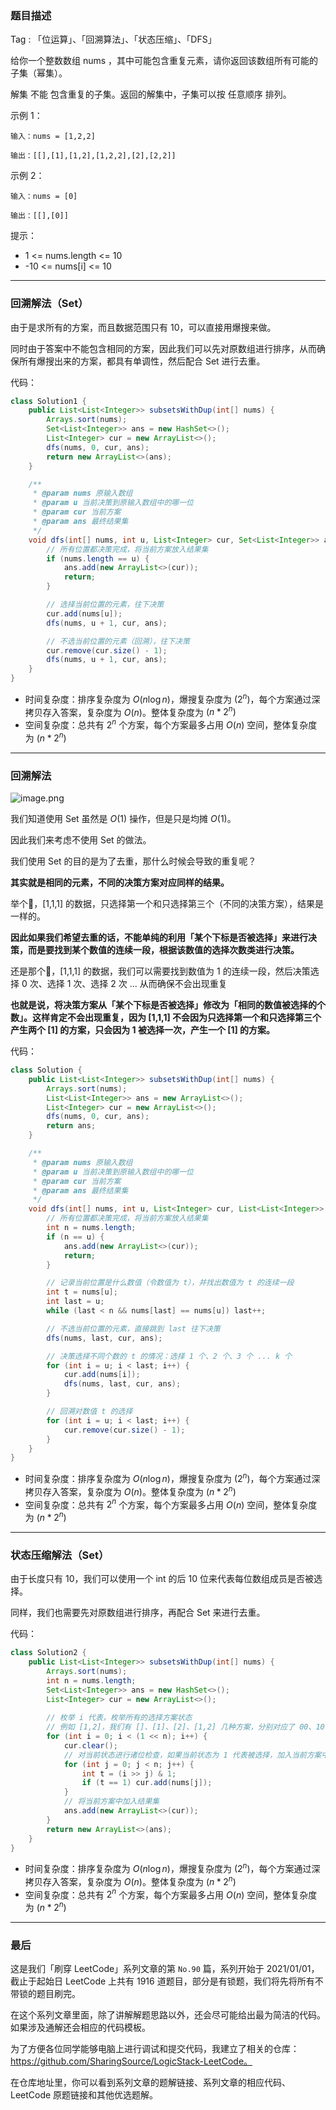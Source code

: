 ### 题目描述

Tag : 「位运算」、「回溯算法」、「状态压缩」、「DFS」

给你一个整数数组 nums ，其中可能包含重复元素，请你返回该数组所有可能的子集（幂集）。

解集 不能 包含重复的子集。返回的解集中，子集可以按 任意顺序 排列。


示例 1：
```
输入：nums = [1,2,2]

输出：[[],[1],[1,2],[1,2,2],[2],[2,2]]
```
示例 2：
```
输入：nums = [0]

输出：[[],[0]]
```

提示：
* 1 <= nums.length <= 10
* -10 <= nums[i] <= 10

---

### 回溯解法（Set）

由于是求所有的方案，而且数据范围只有 10，可以直接用爆搜来做。

同时由于答案中不能包含相同的方案，因此我们可以先对原数组进行排序，从而确保所有爆搜出来的方案，都具有单调性，然后配合 Set 进行去重。

代码：

```java []
class Solution1 {
    public List<List<Integer>> subsetsWithDup(int[] nums) {
        Arrays.sort(nums);
        Set<List<Integer>> ans = new HashSet<>();
        List<Integer> cur = new ArrayList<>();
        dfs(nums, 0, cur, ans);
        return new ArrayList<>(ans);
    }

    /**
     * @param nums 原输入数组
     * @param u 当前决策到原输入数组中的哪一位
     * @param cur 当前方案
     * @param ans 最终结果集
     */
    void dfs(int[] nums, int u, List<Integer> cur, Set<List<Integer>> ans) {
        // 所有位置都决策完成，将当前方案放入结果集
        if (nums.length == u) {
            ans.add(new ArrayList<>(cur));
            return;
        }

        // 选择当前位置的元素，往下决策
        cur.add(nums[u]);
        dfs(nums, u + 1, cur, ans);

        // 不选当前位置的元素（回溯），往下决策
        cur.remove(cur.size() - 1);
        dfs(nums, u + 1, cur, ans);
    }
}
```
* 时间复杂度：排序复杂度为 $O(n\log{n})$，爆搜复杂度为 $(2^n)$，每个方案通过深拷贝存入答案，复杂度为 $O(n)$。整体复杂度为 $(n * 2^n)$
* 空间复杂度：总共有 $2^n$ 个方案，每个方案最多占用 $O(n)$ 空间，整体复杂度为 $(n * 2^n)$

***

### 回溯解法

![image.png](https://pic.leetcode-cn.com/1617157137-frVFuK-image.png)

我们知道使用 Set 虽然是 $O(1)$ 操作，但是只是均摊 $O(1)$。

因此我们来考虑不使用 Set 的做法。

我们使用 Set 的目的是为了去重，那什么时候会导致的重复呢？

**其实就是相同的元素，不同的决策方案对应同样的结果。**

举个🌰，[1,1,1] 的数据，只选择第一个和只选择第三个（不同的决策方案），结果是一样的。

**因此如果我们希望去重的话，不能单纯的利用「某个下标是否被选择」来进行决策，而是要找到某个数值的连续一段，根据该数值的选择次数类进行决策。**

还是那个🌰，[1,1,1] 的数据，我们可以需要找到数值为 1 的连续一段，然后决策选择 0 次、选择 1 次、选择 2 次 ... 从而确保不会出现重复

**也就是说，将决策方案从「某个下标是否被选择」修改为「相同的数值被选择的个数」。这样肯定不会出现重复，因为 [1,1,1] 不会因为只选择第一个和只选择第三个产生两个 [1] 的方案，只会因为 1 被选择一次，产生一个 [1] 的方案。**

代码：

```java
class Solution {
    public List<List<Integer>> subsetsWithDup(int[] nums) {
        Arrays.sort(nums);
        List<List<Integer>> ans = new ArrayList<>();
        List<Integer> cur = new ArrayList<>();
        dfs(nums, 0, cur, ans);
        return ans;
    }

    /**
     * @param nums 原输入数组
     * @param u 当前决策到原输入数组中的哪一位
     * @param cur 当前方案
     * @param ans 最终结果集
     */
    void dfs(int[] nums, int u, List<Integer> cur, List<List<Integer>> ans) {
        // 所有位置都决策完成，将当前方案放入结果集
        int n = nums.length;
        if (n == u) {
            ans.add(new ArrayList<>(cur));
            return;
        }

        // 记录当前位置是什么数值（令数值为 t），并找出数值为 t 的连续一段
        int t = nums[u];
        int last = u;
        while (last < n && nums[last] == nums[u]) last++;

        // 不选当前位置的元素，直接跳到 last 往下决策
        dfs(nums, last, cur, ans);

        // 决策选择不同个数的 t 的情况：选择 1 个、2 个、3 个 ... k 个
        for (int i = u; i < last; i++) {
            cur.add(nums[i]);
            dfs(nums, last, cur, ans);
        }

        // 回溯对数值 t 的选择
        for (int i = u; i < last; i++) {
            cur.remove(cur.size() - 1);
        }
    }
}
```
* 时间复杂度：排序复杂度为 $O(n\log{n})$，爆搜复杂度为 $(2^n)$，每个方案通过深拷贝存入答案，复杂度为 $O(n)$。整体复杂度为 $(n * 2^n)$
* 空间复杂度：总共有 $2^n$ 个方案，每个方案最多占用 $O(n)$ 空间，整体复杂度为 $(n * 2^n)$

***

### 状态压缩解法（Set）

由于长度只有 10，我们可以使用一个 int 的后 10 位来代表每位数组成员是否被选择。

同样，我们也需要先对原数组进行排序，再配合 Set 来进行去重。

代码：

```java []
class Solution2 {
    public List<List<Integer>> subsetsWithDup(int[] nums) {
        Arrays.sort(nums);
        int n = nums.length;
        Set<List<Integer>> ans = new HashSet<>();
        List<Integer> cur = new ArrayList<>();
        
        // 枚举 i 代表，枚举所有的选择方案状态
        // 例如 [1,2]，我们有 []、[1]、[2]、[1,2] 几种方案，分别对应了 00、10、01、11 几种状态
        for (int i = 0; i < (1 << n); i++) {
            cur.clear();
            // 对当前状态进行诸位检查，如果当前状态为 1 代表被选择，加入当前方案中
            for (int j = 0; j < n; j++) {
                int t = (i >> j) & 1;
                if (t == 1) cur.add(nums[j]);
            }
            // 将当前方案中加入结果集
            ans.add(new ArrayList<>(cur));
        }
        return new ArrayList<>(ans);
    }
}
```
* 时间复杂度：排序复杂度为 $O(n\log{n})$，爆搜复杂度为 $(2^n)$，每个方案通过深拷贝存入答案，复杂度为 $O(n)$。整体复杂度为 $(n * 2^n)$
* 空间复杂度：总共有 $2^n$ 个方案，每个方案最多占用 $O(n)$ 空间，整体复杂度为 $(n * 2^n)$

---

### 最后

这是我们「刷穿 LeetCode」系列文章的第 `No.90` 篇，系列开始于 2021/01/01，截止于起始日 LeetCode 上共有 1916 道题目，部分是有锁题，我们将先将所有不带锁的题目刷完。

在这个系列文章里面，除了讲解解题思路以外，还会尽可能给出最为简洁的代码。如果涉及通解还会相应的代码模板。

为了方便各位同学能够电脑上进行调试和提交代码，我建立了相关的仓库：https://github.com/SharingSource/LogicStack-LeetCode。

在仓库地址里，你可以看到系列文章的题解链接、系列文章的相应代码、LeetCode 原题链接和其他优选题解。

